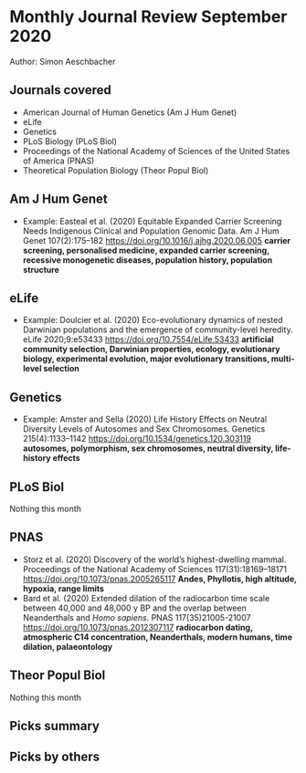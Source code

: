 # Monthly Journal Review September 2020

Author: Simon Aeschbacher

## Journals covered
- American Journal of Human Genetics (Am J Hum Genet)
- eLife
- Genetics
- PLoS Biology (PLoS Biol)
- Proceedings of the National Academy of Sciences of the United States of America (PNAS)
- Theoretical Population Biology (Theor Popul Biol)

## Am J Hum Genet
- Example: Easteal et al. (2020) Equitable Expanded Carrier Screening Needs Indigenous Clinical and Population Genomic Data. Am J Hum Genet 107(2):175–182 https://doi.org/10.1016/j.ajhg.2020.06.005 **carrier screening, personalised medicine, expanded carrier screening, recessive monogenetic diseases, population history, population structure**

## eLife
- Example: Doulcier et al. (2020) Eco-evolutionary dynamics of nested Darwinian populations and the emergence of community-level heredity. eLife 2020;9:e53433 https://doi.org/10.7554/eLife.53433 **artificial community selection, Darwinian properties, ecology, evolutionary biology, experimental evolution, major evolutionary transitions, multi-level selection**

## Genetics
- Example: Amster and Sella (2020) Life History Effects on Neutral Diversity Levels of Autosomes and Sex Chromosomes. Genetics 215(4):1133–1142 https://doi.org/10.1534/genetics.120.303119 **autosomes, polymorphism, sex chromosomes, neutral diversity, life-history effects**

## PLoS Biol
Nothing this month

## PNAS
- Storz et al. (2020) Discovery of the world’s highest-dwelling mammal. Proceedings of the National Academy of Sciences 117(31):18169–18171 https://doi.org/10.1073/pnas.2005265117 **Andes, Phyllotis, high altitude, hypoxia, range limits**
- Bard et al. (2020) Extended dilation of the radiocarbon time scale between 40,000 and 48,000 y BP and the overlap between Neanderthals and *Homo sapiens*. PNAS 117(35)21005-21007 https://doi.org/10.1073/pnas.2012307117 **radiocarbon dating, atmospheric C14 concentration, Neanderthals, modern humans, time dilation, palaeontology**


## Theor Popul Biol
Nothing this month


## Picks summary

## Picks by others
